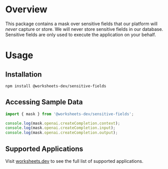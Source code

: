 # Overview

This package contains a mask over sensitive fields that our platform will _never_ capture or store. We will never store sensitive fields in our database. Sensitive fields are only used to execute the application on your behalf.

# Usage

## Installation

```bash
npm install @worksheets-dev/sensitive-fields
```

## Accessing Sample Data

```js
import { mask } from '@worksheets-dev/sensitive-fields';

console.log(mask.openai.createCompletion.context);
console.log(mask.openai.createCompletion.input);
console.log(mask.openai.createCompletion.output);
```

## Supported Applications

Visit [worksheets.dev](https://worksheets.dev/applications) to see the full list of supported applications.
